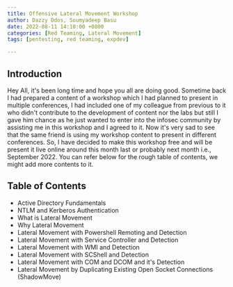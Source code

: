 ```yaml
---
title: Offensive Lateral Movement Workshop
author: Dazzy Ddos, Soumyadeep Basu
date: 2022-08-11 14:10:00 +0800
categories: [Red Teaming, Lateral Movement]
tags: [pentesting, red teaming, expdev]

---
```


## Introduction

Hey All, it's been long time and hope you all are doing good. Sometime back I had prepared a content of a workshop which I had planned to present in multiple conferences, I had included one of my colleague from previous to it who didn't contribute to the development of content nor the labs but still I gave him chance as he just wanted to enter into the infosec community by assisting me in this workshop and I agreed to it. Now it's very sad to see that the same friend is using my workshop content to present in different conferences. So, I have decided to make this workshop free and will be present it live online around this month last or probably next month i.e., September 2022. You can refer below for the rough table of contents, we might add more contents to it.

## Table of Contents

- Active Directory Fundamentals
- NTLM and Kerberos Authentication
- What is Lateral Movement
- Why Lateral Movement
- Lateral Movement with Powershell Remoting and Detection
- Lateral Movement with Service Controller and Detection
- Lateral Movement with WMI and Detection
- Lateral Movement with SCShell and Detection
- Lateral Movement with COM and DCOM and it's Detection
- Lateral Movement by Duplicating Existing Open Socket Connections (ShadowMove)
